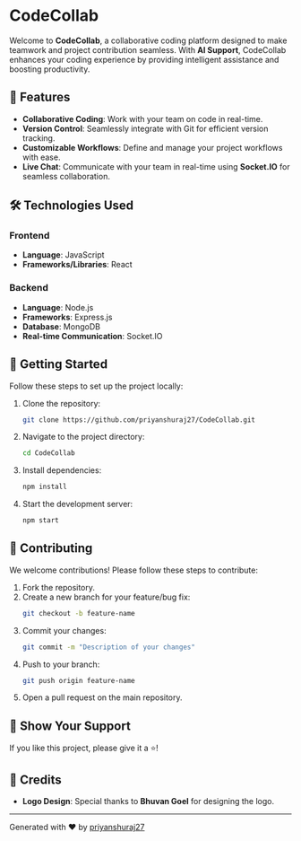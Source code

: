 # CodeCollab

Welcome to **CodeCollab**, a collaborative coding platform designed to make teamwork and project contribution seamless. With **AI Support**, CodeCollab enhances your coding experience by providing intelligent assistance and boosting productivity.

## 🚀 Features

- **Collaborative Coding**: Work with your team on code in real-time.
- **Version Control**: Seamlessly integrate with Git for efficient version tracking.
- **Customizable Workflows**: Define and manage your project workflows with ease.
- **Live Chat**: Communicate with your team in real-time using **Socket.IO** for seamless collaboration.

## 🛠️ Technologies Used

### Frontend
- **Language**: JavaScript
- **Frameworks/Libraries**: React

### Backend
- **Language**: Node.js
- **Frameworks**: Express.js
- **Database**: MongoDB
- **Real-time Communication**: Socket.IO

## 📖 Getting Started

Follow these steps to set up the project locally:

1. Clone the repository:
   ```bash
   git clone https://github.com/priyanshuraj27/CodeCollab.git
   ```
2. Navigate to the project directory:
   ```bash
   cd CodeCollab
   ```
3. Install dependencies:
   ```bash
   npm install
   ```
4. Start the development server:
   ```bash
   npm start
   ```

## 🤝 Contributing

We welcome contributions! Please follow these steps to contribute:

1. Fork the repository.
2. Create a new branch for your feature/bug fix:
   ```bash
   git checkout -b feature-name
   ```
3. Commit your changes:
   ```bash
   git commit -m "Description of your changes"
   ```
4. Push to your branch:
   ```bash
   git push origin feature-name
   ```
5. Open a pull request on the main repository.

## 🌟 Show Your Support

If you like this project, please give it a ⭐️!

## 🙌 Credits

- **Logo Design**: Special thanks to **Bhuvan Goel** for designing the logo.

---
Generated with ❤️ by [priyanshuraj27](https://github.com/priyanshuraj27)